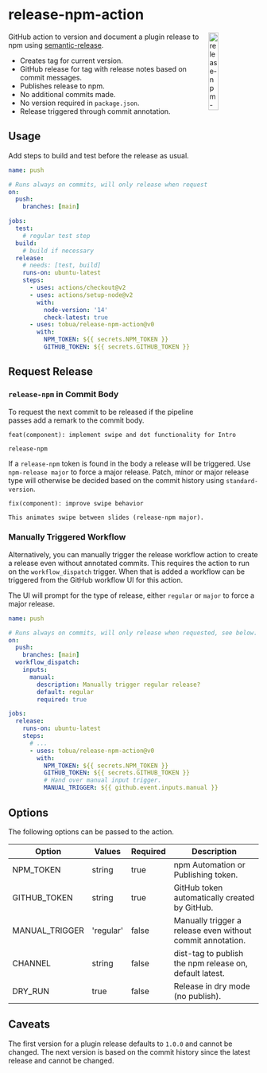 # release-npm-action

<img align="right" src="https://github.com/tobua/release-npm-action/raw/main/logo.png" width="20%" alt="release-npm-action" />

GitHub action to version and document a plugin release to npm using [semantic-release](https://github.com/semantic-release/semantic-release).

- Creates tag for current version.
- GitHub release for tag with release notes based on commit messages.
- Publishes release to npm.
- No additional commits made.
- No version required in `package.json`.
- Release triggered through commit annotation.

## Usage

Add steps to build and test before the release as usual.

```yaml
name: push

# Runs always on commits, will only release when requested, see below.
on:
  push:
    branches: [main]

jobs:
  test:
    # regular test step
  build:
    # build if necessary
  release:
    # needs: [test, build]
    runs-on: ubuntu-latest
    steps:
      - uses: actions/checkout@v2
      - uses: actions/setup-node@v2
        with:
          node-version: '14'
          check-latest: true
      - uses: tobua/release-npm-action@v0
        with:
          NPM_TOKEN: ${{ secrets.NPM_TOKEN }}
          GITHUB_TOKEN: ${{ secrets.GITHUB_TOKEN }}
```

## Request Release

### `release-npm` in Commit Body

To request the next commit to be released if the pipeline passes add a remark to the commit body.

```
feat(component): implement swipe and dot functionality for Intro

release-npm
```

If a `release-npm` token is found in the body a release will be triggered. Use `npm-release major` to force a major release. Patch, minor or major release type will otherwise be decided based on the commit history using `standard-version`.

```
fix(component): improve swipe behavior

This animates swipe between slides (release-npm major).
```

### Manually Triggered Workflow

Alternatively, you can manually trigger the release workflow action to create a release even without annotated commits. This requires the action to run on the `workflow_dispatch` trigger. When that is added a workflow can be triggered from the GitHub workflow UI for this action.

The UI will prompt for the type of release, either `regular` or `major` to force a major release.

```yaml
name: push

# Runs always on commits, will only release when requested, see below.
on:
  push:
    branches: [main]
  workflow_dispatch:
    inputs:
      manual:
        description: Manually trigger regular release?
        default: regular
        required: true

jobs:
  release:
    runs-on: ubuntu-latest
    steps:
      # ...
      - uses: tobua/release-npm-action@v0
        with:
          NPM_TOKEN: ${{ secrets.NPM_TOKEN }}
          GITHUB_TOKEN: ${{ secrets.GITHUB_TOKEN }}
          # Hand over manual input trigger.
          MANUAL_TRIGGER: ${{ github.event.inputs.manual }}
```

## Options

The following options can be passed to the action.

| Option         | Values    | Required | Description                                                |
| -------------- | --------- | -------- | ---------------------------------------------------------- |
| NPM_TOKEN      | string    | true     | npm Automation or Publishing token.                        |
| GITHUB_TOKEN   | string    | true     | GitHub token automatically created by GitHub.              |
| MANUAL_TRIGGER | 'regular' | false    | Manually trigger a release even without commit annotation. |
| CHANNEL        | string    | false    | dist-tag to publish the npm release on, default latest.    |
| DRY_RUN        | true      | false    | Release in dry mode (no publish).                          |

## Caveats

The first version for a plugin release defaults to `1.0.0` and cannot be changed. The next version is based on the commit history since the latest release and cannot be changed.
